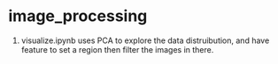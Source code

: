 # image_processing
1. visualize.ipynb uses PCA to explore the data distruibution, and have feature to set a region then filter the images in there.
